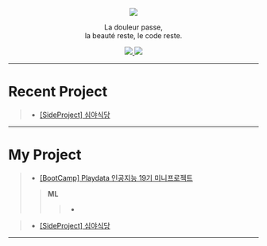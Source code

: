 
<link href="http://fonts.cdnfonts.com/css/black-ravens" rel="stylesheet">
<!-- <style>
@import url('http://fonts.cdnfonts.com/css/black-ravens');
</style> -->
<p align='center' style="font-family: 'Black Ravens'">
  <img src="https://capsule-render.vercel.app/api?type=waving&color=timeAuto&height=300&section=header&text=Rok's%20Github&fontFamily=Black Ravens&fontSize=90&animation=fadeIn"/>
</P>
<p align='center'> La douleur passe,<br>la beauté reste, le code reste. </p>

<p align='center'>
  <a href="https://github.com/xilverh0ya/MyStudy/issues">
    <img src="https://img.shields.io/badge/%20ISSUE%20-%23F7DF1E.svg?&style=for-the-badge&&logoColor=white"/>
  </a>
  <a href="https://github.com/xilverh0ya/Midnight_Diner/issues">
    <img src="https://img.shields.io/badge/PROJECT%20ISSUE%20-%23F7DF1E.svg?&style=for-the-badge&&logoColor=white"/>
  </a>
</p>


___


# Recent Project
> * [[SideProject] 심야식당](https://github.com/xilverh0ya/Midnight_Diner)

___


# My Project
> * [[BootCamp] Playdata 인공지능 19기 미니프로젝트](https://github.com/LearningnRunning/LearningnRunning/projects)
>> **ML**
>>> * 

> * [[SideProject] 심야식당](https://github.com/LearningnRunning/NBus)
___

